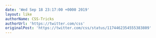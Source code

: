 ```yaml
---
date: 'Wed Sep 18 23:17:00 +0000 2019'
layout: like
authorName: CSS-Tricks
authorUrl: 'https://twitter.com/css'
originalPost: 'https://twitter.com/css/status/1174462354555383809'
---
```

